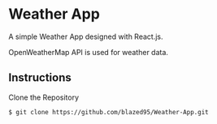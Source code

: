 # Weather App

A simple Weather App designed with React.js.

OpenWeatherMap API is used for weather data.
 
## Instructions
Clone the Repository
```
$ git clone https://github.com/blazed95/Weather-App.git
```
